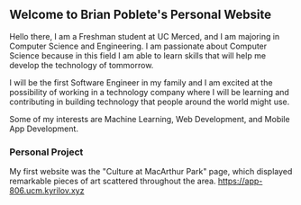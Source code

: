 ## Welcome to Brian Poblete's Personal Website

Hello there, I am a Freshman student at UC Merced, and I am majoring in Computer Science and Engineering. I am passionate about Computer Science because in this field I am able to learn skills that will help me develop the technology of tommorrow. 

I will be the first Software Engineer in my family and I am excited at the possibility of working in a technology company where I will be learning and contributing in building technology that people around the world might use. 

Some of my interests are Machine Learning, Web Development, and Mobile App Development. 


### Personal Project
My first website was the "Culture at MacArthur Park" page, which displayed remarkable pieces of art scattered throughout the area. https://app-806.ucm.kyrilov.xyz




